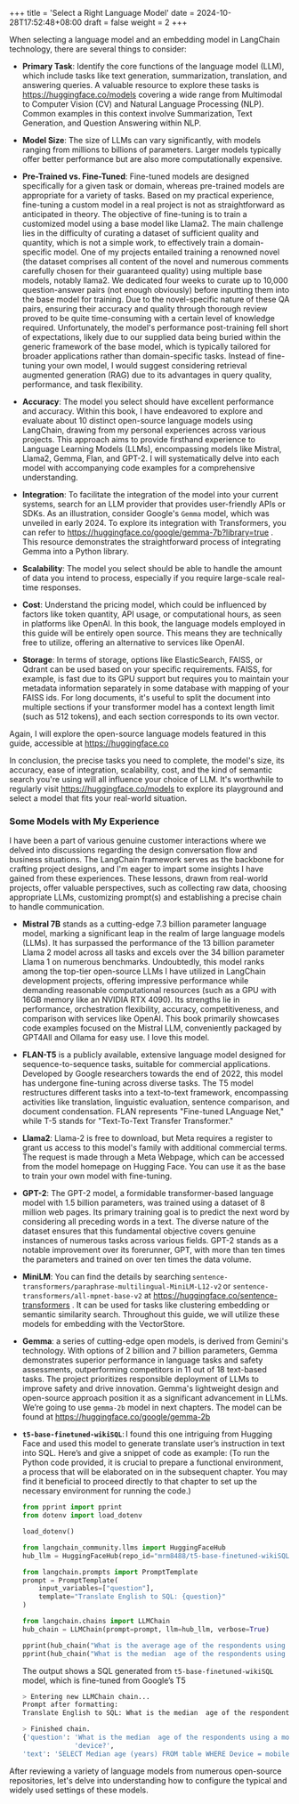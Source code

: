 +++
title = 'Select a Right Language Model'
date = 2024-10-28T17:52:48+08:00
draft = false
weight = 2
+++

When selecting a language model and an embedding model in LangChain technology, there are several things to consider:

- **Primary Task**: Identify the core functions of the language model (LLM), which include tasks like text generation, summarization, translation, and answering queries. A valuable resource to explore these tasks is https://huggingface.co/models covering a wide range from Multimodal to Computer Vision (CV) and Natural Language Processing (NLP). Common examples in this context involve Summarization, Text Generation, and Question Answering within NLP.

- **Model Size**: The size of LLMs can vary significantly, with models ranging from millions to billions of parameters. Larger models typically offer better performance but are also more computationally expensive.

- **Pre-Trained vs. Fine-Tuned**: Fine-tuned models are designed specifically for a given task or domain, whereas pre-trained models are appropriate for a variety of tasks. Based on my practical experience, fine-tuning a custom model in a real project is not as straightforward as anticipated in theory. The objective of fine-tuning is to train a customized model using a base model like Llama2. The main challenge lies in the difficulty of curating a dataset of sufficient quality and quantity, which is not a simple work, to effectively train a domain-specific model.
One of my projects entailed training a renowned novel (the dataset comprises all content of the novel and numerous comments carefully chosen for their guaranteed quality) using multiple base models, notably llama2. We dedicated four weeks to curate up to 10,000 question-answer pairs (not enough obviously) before inputting them into the base model for training. Due to the novel-specific nature of these QA pairs, ensuring their accuracy and quality through thorough review proved to be quite time-consuming with a certain level of knowledge required. Unfortunately, the model's performance post-training fell short of expectations, likely due to our supplied data being buried within the generic framework of the base model, which is typically tailored for broader applications rather than domain-specific tasks. Instead of fine-tuning your own model, I would suggest considering retrieval augmented generation (RAG) due to its advantages in query quality, performance, and task flexibility.

- **Accuracy**: The model you select should have excellent performance and accuracy.
Within this book, I have endeavored to explore and evaluate about 10 distinct open-source language models using LangChain, drawing from my personal experiences across various projects. This approach aims to provide firsthand experience to Language Learning Models (LLMs), encompassing models like Mistral, Llama2, Gemma, Flan, and GPT-2. I will systematically delve into each model with accompanying code examples for a comprehensive understanding.

- **Integration**: To facilitate the integration of the model into your current systems, search for an LLM provider that provides user-friendly APIs or SDKs. As an illustration, consider Google's `Gemma` model, which was unveiled in early 2024. To explore its integration with Transformers, you can refer to https://huggingface.co/google/gemma-7b?library=true . This resource demonstrates the straightforward process of integrating Gemma into a Python library.

- **Scalability**: The model you select should be able to handle the amount of data you intend to process, especially if you require large-scale real-time responses.

- **Cost**: Understand the pricing model, which could be influenced by factors like token quantity, API usage, or computational hours, as seen in platforms like OpenAI. In this book, the language models employed in this guide will be entirely open source. This means they are technically free to utilize, offering an alternative to services like OpenAI.

- **Storage**: In terms of storage, options like ElasticSearch, FAISS, or Qdrant can be used based on your specific requirements. FAISS, for example, is fast due to its GPU support but requires you to maintain your metadata information separately in some database with mapping of your FAISS ids. For long documents, it's useful to split the document into multiple sections if your transformer model has a context length limit (such as 512 tokens), and each section corresponds to its own vector.

Again, I will explore the open-source language models featured in this guide, accessible at https://huggingface.co

In conclusion, the precise tasks you need to complete, the model's size, its accuracy, ease of integration, scalability, cost, and the kind of semantic search you're using will all influence your choice of LLM. It's worthwhile to regularly visit https://huggingface.co/models to explore its playground and select a model that fits your real-world situation. 

### Some Models with My Experience

I have been a part of various genuine customer interactions where we delved into discussions regarding the design conversation flow and business situations. The LangChain framework serves as the backbone for crafting project designs, and I'm eager to impart some insights I have gained from these experiences. These lessons, drawn from real-world projects, offer valuable perspectives, such as collecting raw data, choosing appropriate LLMs, customizing prompt(s) and establishing a precise chain to handle communication.

- **Mistral 7B** stands as a cutting-edge 7.3 billion parameter language model, marking a significant leap in the realm of large language models (LLMs). It has surpassed the performance of the 13 billion parameter Llama 2 model across all tasks and excels over the 34 billion parameter Llama 1 on numerous benchmarks.
Undoubtedly, this model ranks among the top-tier open-source LLMs I have utilized in LangChain development projects, offering impressive performance while demanding reasonable computational resources (such as a GPU with 16GB memory like an NVIDIA RTX 4090). Its strengths lie in performance, orchestration flexibility, accuracy, competitiveness, and comparison with services like OpenAI. This book primarily showcases code examples focused on the Mistral LLM, conveniently packaged by GPT4All and Ollama for easy use. I love this model.

- **FLAN-T5** is a publicly available, extensive language model designed for sequence-to-sequence tasks, suitable for commercial applications. Developed by Google researchers towards the end of 2022, this model has undergone fine-tuning across diverse tasks. The T5 model restructures different tasks into a text-to-text framework, encompassing activities like translation, linguistic evaluation, sentence comparison, and document condensation. FLAN represents "Fine-tuned LAnguage Net," while T-5 stands for "Text-To-Text Transfer Transformer."

- **Llama2**: Llama-2 is free to download, but Meta requires a register to grant us access to this model's family with additional commercial terms. The request is made through a Meta Webpage, which can be accessed from the model homepage on Hugging Face. You can use it as the base to train your own model with fine-tuning.

- **GPT-2**: The GPT-2 model, a formidable transformer-based language model with 1.5 billion parameters, was trained using a dataset of 8 million web pages. Its primary training goal is to predict the next word by considering all preceding words in a text. The diverse nature of the dataset ensures that this fundamental objective covers genuine instances of numerous tasks across various fields. GPT-2 stands as a notable improvement over its forerunner, GPT, with more than ten times the parameters and trained on over ten times the data volume.

- **MiniLM**: You can find the details by searching `sentence-transformers/paraphrase-multilingual-MiniLM-L12-v2` or `sentence-transformers/all-mpnet-base-v2` at https://huggingface.co/sentence-transformers . It can be used for tasks like clustering embedding or semantic similarity search. Throughout this guide, we will utilize these models for embedding with the VectorStore.

- **Gemma**: a series of cutting-edge open models, is derived from Gemini's technology. With options of 2 billion and 7 billion parameters, Gemma demonstrates superior performance in language tasks and safety assessments, outperforming competitors in 11 out of 18 text-based tasks. The project prioritizes responsible deployment of LLMs to improve safety and drive innovation. Gemma's lightweight design and open-source approach position it as a significant advancement in LLMs. We’re going to use `gemma-2b` model in next chapters. The model can be found at https://huggingface.co/google/gemma-2b

- **`t5-base-finetuned-wikiSQL`**: I found this one intriguing from Hugging Face and used this model to generate translate user’s instruction in text into SQL. Here’s  and give a snippet of code as example: (To run the Python code provided, it is crucial to prepare a functional environment, a process that will be elaborated on in the subsequent chapter. You may find it beneficial to proceed directly to that chapter to set up the necessary environment for running the code.)

    ```py
    from pprint import pprint
    from dotenv import load_dotenv

    load_dotenv()

    from langchain_community.llms import HuggingFaceHub
    hub_llm = HuggingFaceHub(repo_id="mrm8488/t5-base-finetuned-wikiSQL")

    from langchain.prompts import PromptTemplate
    prompt = PromptTemplate(
        input_variables=["question"],
        template="Translate English to SQL: {question}"
    )

    from langchain.chains import LLMChain
    hub_chain = LLMChain(prompt=prompt, llm=hub_llm, verbose=True)

    pprint(hub_chain("What is the average age of the respondents using a mobile device?"))
    pprint(hub_chain("What is the median  age of the respondents using a mobile device?"))
    ```

    The output shows a SQL generated from `t5-base-finetuned-wikiSQL` model, which is fine-tuned from Google’s T5

    ```sh
    > Entering new LLMChain chain...
    Prompt after formatting:
    Translate English to SQL: What is the median  age of the respondents using a mobile device?

    > Finished chain.
    {'question': 'What is the median  age of the respondents using a mobile '
                 'device?',
    'text': 'SELECT Median age (years) FROM table WHERE Device = mobile'}
    ```

After reviewing a variety of language models from numerous open-source repositories, let's delve into understanding how to configure the typical and widely used settings of these models.


